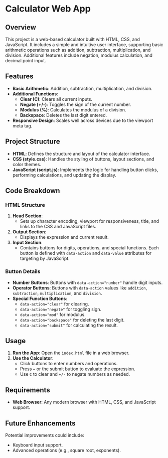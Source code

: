 # Calculator Web App

## Overview

This project is a web-based calculator built with HTML, CSS, and JavaScript. It includes a simple and intuitive user interface, supporting basic arithmetic operations such as addition, subtraction, multiplication, and division. Additional features include negation, modulus calculation, and decimal point input.

## Features

- **Basic Arithmetic**: Addition, subtraction, multiplication, and division.
- **Additional Functions**:
  - **Clear (C)**: Clears all current inputs.
  - **Negate (+/-)**: Toggles the sign of the current number.
  - **Modulus (%)**: Calculates the modulus of a division.
  - **Backspace**: Deletes the last digit entered.
- **Responsive Design**: Scales well across devices due to the viewport meta tag.

## Project Structure

- **HTML**: Defines the structure and layout of the calculator interface.
- **CSS (style.css)**: Handles the styling of buttons, layout sections, and color themes.
- **JavaScript (script.js)**: Implements the logic for handling button clicks, performing calculations, and updating the display.

## Code Breakdown

### HTML Structure

1. **Head Section**:
   - Sets up character encoding, viewport for responsiveness, title, and links to the CSS and JavaScript files.
2. **Output Section**:
   - Displays the expression and current result.
3. **Input Section**:
   - Contains buttons for digits, operations, and special functions. Each button is defined with `data-action` and `data-value` attributes for targeting by JavaScript.

### Button Details

- **Number Buttons**: Buttons with `data-action="number"` handle digit inputs.
- **Operator Buttons**: Buttons with `data-action` values like `addition`, `subtraction`, `multiplication`, and `division`.
- **Special Function Buttons**:
  - `data-action="clear"` for clearing.
  - `data-action="negate"` for toggling sign.
  - `data-action="mod"` for modulus.
  - `data-action="backspace"` for deleting the last digit.
  - `data-action="submit"` for calculating the result.

## Usage

1. **Run the App**: Open the `index.html` file in a web browser.
2. **Use the Calculator**:
   - Click buttons to enter numbers and operations.
   - Press `=` or the submit button to evaluate the expression.
   - Use `C` to clear and `+/-` to negate numbers as needed.

## Requirements

- **Web Browser**: Any modern browser with HTML, CSS, and JavaScript support.

## Future Enhancements

Potential improvements could include:

- Keyboard input support.
- Advanced operations (e.g., square root, exponents).
